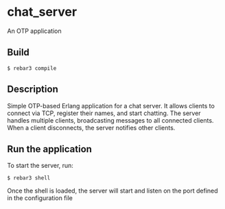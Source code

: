 # chat_server

An OTP application

## Build

    $ rebar3 compile

## Description

Simple OTP-based Erlang application for a chat server. It allows clients to connect via TCP, register their names, and start chatting. The server handles multiple clients, broadcasting messages to all connected clients. When a client disconnects, the server notifies other clients.

## Run the application

To start the server, run:

    $ rebar3 shell

Once the shell is loaded, the server will start and listen on the port defined in the configuration file
